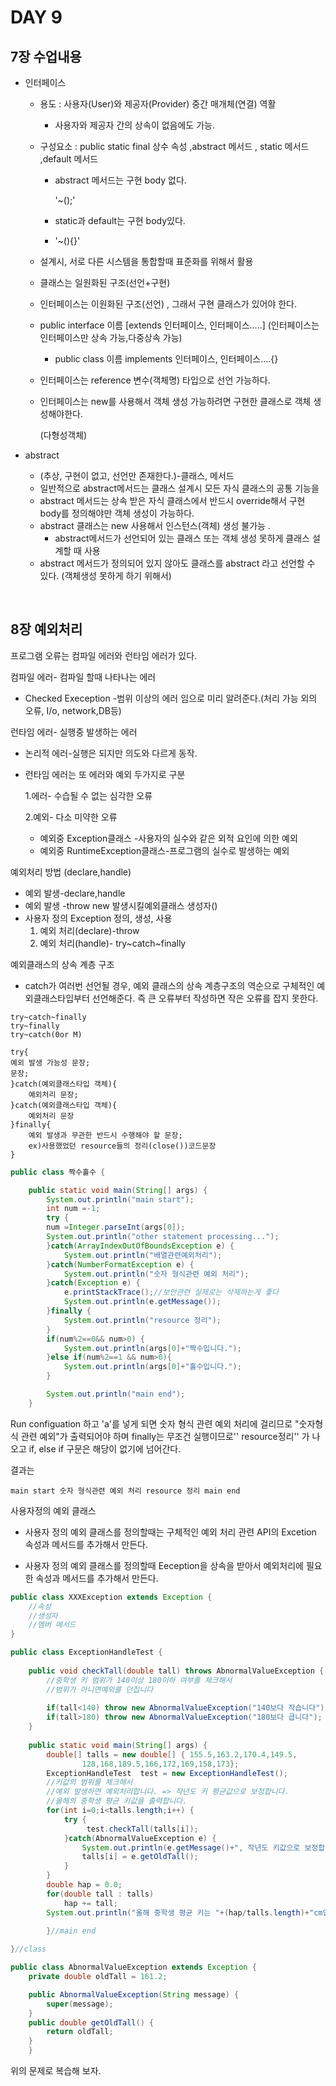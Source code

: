 

# DAY 9

## 7장 수업내용

- 인터페이스

  - 용도 : 사용자(User)와 제공자(Provider) 중간 매개체(연결) 역활

    - 사용자와 제공자 간의 상속이 없음에도 가능.

  - 구성요소 : public static final 상수 속성 ,abstract 메서드 , static 메서드 ,default 메서드

    - abstract 메서드는 구현 body 없다.

      '~();'

    - static과 default는 구현 body있다.

    - '~(){}'

  - 설계시, 서로 다른 시스템을 통합할때 표준화를 위해서 활용

  - 클래스는 일원화된 구조(선언+구현)

  - 인터페이스는 이원화된 구조(선언) , 그래서 구현 클래스가 있어야 한다.

  - public interface 이름 [extends 인터페이스, 인터페이스.....] (인터페이스는 인터페이스만 상속 가능,다중상속 가능)

    - public class 이름 implements 인터페이스, 인터페이스....{}

  - 인터페이스는 reference 변수(객체명) 타입으로 선언 가능하다.

  - 인터페이스는 new를 사용해서 객체 생성 가능하려면 구현한 클래스로 객체 생성해야한다.

    (다형성객체)

- abstract 

  - (추상, 구현이 없고, 선언만 존재한다.)-클래스, 메서드
  - 일반적으로 abstract메서드는 클래스 설계시 모든 자식 클래스의 공통 기능을
  - abstract 메서드는 상속 받은 자식 클래스에서 반드시 override해서 구현 body를 정의해야만 객체 생성이 가능하다.
  - abstract 클래스는 new 사용해서 인스턴스(객체) 생성 불가능 .
    - abstract메서드가 선언되어 있는 클래스 또는 객체 생성 못하게 클래스 설계할 때 사용
  - abstract 메서드가 정의되어 있지 않아도 클래스를 abstract 라고 선언할 수 있다. (객체생성 못하게 하기 위해서)

​	

## 8장 예외처리

프로그램 오류는 컴파일 에러와 런타임 에러가 있다.

컴파일 에러- 컴파일 할때 나타나는 에러

- Checked Exeception -범위 이상의 에러 임으로 미리 알려준다.(처리 가능 외의 오류, I/o, network,DB등)

런타임 에러- 실행중 발생하는 에러

- 논리적 에러-실행은 되지만 의도와 다르게 동작.

- 런타임 에러는 또 에러와 예외 두가지로 구분

  1.에러- 수습될 수 없는 심각한 오류

  2.예외- 다소 미약한 오류

  - 예외중 Exception클래스 -사용자의 실수와 같은 외적 요인에 의한 예외
  - 예외중 RuntimeException클래스-프로그램의 실수로 발생하는 예외

예외처리 방법 (declare,handle)

- 예외 발생-declare,handle
- 예외 발생 -throw new 발생시킬예외클래스 생성자()
- 사용자 정의 Exception 정의, 생성, 사용
  1. 예외 처리(declare)-throw
  2. 예외 처리(handle)- try~catch~finally

예외클래스의 상속 계층 구조

- catch가 여러번 선언될 경우, 예외 클래스의  상속 계층구조의 역순으로 구체적인 예외클래스타입부터 선언해준다. 즉 큰 오류부터 작성하면 작은 오류를 잡지 못한다.

```
try~catch~finally
try~finally
try~catch(0or M)

try{
예외 발생 가능성 문장;
문장;
}catch(예외클래스타입 객체){
	예외처리 문장;
}catch(예외클래스타입 객체){
	예외처리 문장
}finally{
	예외 발생과 무관한 반드시 수행해야 할 문장;
	ex)사용했었던 resource들의 정리(close())코드문장
}
```



```java
public class 짝수홀수 {

	public static void main(String[] args) {
		System.out.println("main start");
		int num =-1;
		try {
		num =Integer.parseInt(args[0]);
		System.out.println("other statement processing...");
		}catch(ArrayIndexOutOfBoundsException e) {
			System.out.println("배열관련예외처리");
		}catch(NumberFormatException e) {
			System.out.println("숫자 형식관련 예외 처리");
		}catch(Exception e) {
			e.printStackTrace();//보안관련 실제로는 삭제하는게 좋다
			System.out.println(e.getMessage());
		}finally {
			System.out.println("resource 정리");
		}
		if(num%2==0&& num>0) {
			System.out.println(args[0]+"짝수입니다.");
		}else if(num%2==1 && num>0){
			System.out.println(args[0]+"홀수입니다.");
		}

		System.out.println("main end");
	}

```

Run configuation 하고 'a'를 넣게 되면 숫자 형식 관련 예외 처리에 걸리므로 "숫자형식 관련 예외"가 출력되어야 하며 finally는 무조건 실행이므로'' resource정리'' 가 나오고 if, else if 구문은 해당이 없기에 넘어간다.

결과는 

`main start
숫자 형식관련 예외 처리
resource 정리
main end`

사용자정의 예외 클래스

- 사용자 정의 예외 클래스를 정의할때는 구체적인 예외 처리 관련 API의 Excetion  속성과 메서드를 추가해서 만든다.

- 사용자 정의 예외 클래스를 정의할때 Eeception을 상속을 받아서 예외처리에 필요한 속성과 메서드를 추가해서 만든다.

```java
public class XXXException extends Exception {
    //속성
    //생성자
    //멤버 메서드
}
```

```java
public class ExceptionHandleTest {
    
	public void checkTall(double tall) throws AbnormalValueException {
		//중학생 키 범위가 140이상 180이하 여부를 체크해서
		//범위가 아니면예외를 던집니다
        
		if(tall<140) throw new AbnormalValueException("140보다 작습니다");
		if(tall>180) throw new AbnormalValueException("180보다 큽니다");
	}
	
	public static void main(String[] args) {
		double[] talls = new double[] { 155.5,163.2,170.4,149.5,
				128,168,189.5,166,172,169,158,173};
		ExceptionHandleTest  test = new ExceptionHandleTest();
        //키값의 범위를 체크해서
		//예외 발생하면 예외처리합니다. => 작년도 키 평균값으로 보정합니다.
		//올해의 중학생 평균 키값을 출력합니다.
		for(int i=0;i<talls.length;i++) {
			try {
			     test.checkTall(talls[i]);
			}catch(AbnormalValueException e) {
				System.out.println(e.getMessage()+", 작년도 키값으로 보정합니다.");
				talls[i] = e.getOldTall();				
			}
		}
		double hap = 0.0;
		for(double tall : talls)
			hap += tall;
		System.out.println("올해 중학생 평균 키는 "+(hap/talls.length)+"cm입니다.");
		
		}//main end

}//class 
```

```java
public class AbnormalValueException extends Exception {
	private double oldTall = 161.2;

	public AbnormalValueException(String message) {
		super(message);
	}
	public double getOldTall() {
		return oldTall;
	}
	}
```

위의 문제로 복습해 보자.





